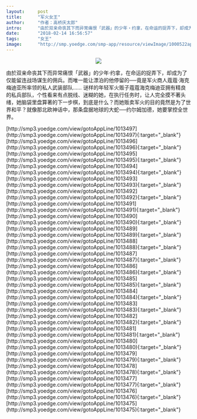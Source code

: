 ```yaml
---
layout:     post
title:      "军火女王"
author:     "作者：高桥庆太郎"
intro:      "由於双亲命丧其下而异常痛恨「武器」的少年‧约拿，在命运的捉弄下，却成为了仅能留连战场谋生的佣兵。而唯一能让漂泊的他停留的──竟是军火商人蔻蔻‧海克梅迪亚所率领的私人武装部队…… 谜样的年轻军火贩子蔻蔻海克梅迪亚拥有精良的私兵部队，个性看来有点脱线、迷糊的她，在执行任务时，让人完全摸不著头绪，她脑袋里盘算著的下一步棋，到底是什么？而她贩卖军火的目的竟然是为了世界和平？就像那北欧神话中，那条盘据地球的大蛇──约尔姆加德，她要掌控全世界。"
date:       "2018-02-14 16:56:57"
tags:       "女王"
image:      "http://smp.yoedge.com/smp-app/resource/viewImage/1000522appline.png"
---
```

<div style="text-align: center">
<p><img src="http://smp.yoedge.com/smp-app/resource/viewImage/1000522appline.png"/></p>
</div>
<p class="post-meta">
<span>由於双亲命丧其下而异常痛恨「武器」的少年‧约拿，在命运的捉弄下，却成为了仅能留连战场谋生的佣兵。而唯一能让漂泊的他停留的──竟是军火商人蔻蔻‧海克梅迪亚所率领的私人武装部队…… 谜样的年轻军火贩子蔻蔻海克梅迪亚拥有精良的私兵部队，个性看来有点脱线、迷糊的她，在执行任务时，让人完全摸不著头绪，她脑袋里盘算著的下一步棋，到底是什么？而她贩卖军火的目的竟然是为了世界和平？就像那北欧神话中，那条盘据地球的大蛇──约尔姆加德，她要掌控全世界。</span>
</p>
[http://smp3.yoedge.com/view/gotoAppLine/1013497](http://smp3.yoedge.com/view/gotoAppLine/1013497){:target="_blank"}
[http://smp3.yoedge.com/view/gotoAppLine/1013496](http://smp3.yoedge.com/view/gotoAppLine/1013496){:target="_blank"}
[http://smp3.yoedge.com/view/gotoAppLine/1013495](http://smp3.yoedge.com/view/gotoAppLine/1013495){:target="_blank"}
[http://smp3.yoedge.com/view/gotoAppLine/1013494](http://smp3.yoedge.com/view/gotoAppLine/1013494){:target="_blank"}
[http://smp3.yoedge.com/view/gotoAppLine/1013493](http://smp3.yoedge.com/view/gotoAppLine/1013493){:target="_blank"}
[http://smp3.yoedge.com/view/gotoAppLine/1013492](http://smp3.yoedge.com/view/gotoAppLine/1013492){:target="_blank"}
[http://smp3.yoedge.com/view/gotoAppLine/1013491](http://smp3.yoedge.com/view/gotoAppLine/1013491){:target="_blank"}
[http://smp3.yoedge.com/view/gotoAppLine/1013490](http://smp3.yoedge.com/view/gotoAppLine/1013490){:target="_blank"}
[http://smp3.yoedge.com/view/gotoAppLine/1013489](http://smp3.yoedge.com/view/gotoAppLine/1013489){:target="_blank"}
[http://smp3.yoedge.com/view/gotoAppLine/1013488](http://smp3.yoedge.com/view/gotoAppLine/1013488){:target="_blank"}
[http://smp3.yoedge.com/view/gotoAppLine/1013487](http://smp3.yoedge.com/view/gotoAppLine/1013487){:target="_blank"}
[http://smp3.yoedge.com/view/gotoAppLine/1013486](http://smp3.yoedge.com/view/gotoAppLine/1013486){:target="_blank"}
[http://smp3.yoedge.com/view/gotoAppLine/1013485](http://smp3.yoedge.com/view/gotoAppLine/1013485){:target="_blank"}
[http://smp3.yoedge.com/view/gotoAppLine/1013484](http://smp3.yoedge.com/view/gotoAppLine/1013484){:target="_blank"}
[http://smp3.yoedge.com/view/gotoAppLine/1013483](http://smp3.yoedge.com/view/gotoAppLine/1013483){:target="_blank"}
[http://smp3.yoedge.com/view/gotoAppLine/1013482](http://smp3.yoedge.com/view/gotoAppLine/1013482){:target="_blank"}
[http://smp3.yoedge.com/view/gotoAppLine/1013481](http://smp3.yoedge.com/view/gotoAppLine/1013481){:target="_blank"}
[http://smp3.yoedge.com/view/gotoAppLine/1013480](http://smp3.yoedge.com/view/gotoAppLine/1013480){:target="_blank"}
[http://smp3.yoedge.com/view/gotoAppLine/1013479](http://smp3.yoedge.com/view/gotoAppLine/1013479){:target="_blank"}
[http://smp3.yoedge.com/view/gotoAppLine/1013478](http://smp3.yoedge.com/view/gotoAppLine/1013478){:target="_blank"}
[http://smp3.yoedge.com/view/gotoAppLine/1013477](http://smp3.yoedge.com/view/gotoAppLine/1013477){:target="_blank"}
[http://smp3.yoedge.com/view/gotoAppLine/1013476](http://smp3.yoedge.com/view/gotoAppLine/1013476){:target="_blank"}
[http://smp3.yoedge.com/view/gotoAppLine/1013475](http://smp3.yoedge.com/view/gotoAppLine/1013475){:target="_blank"}



